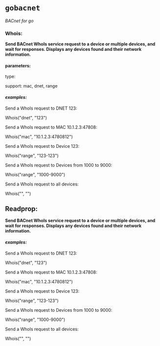 # `gobacnet`

*BACnet for go*

### Whois:

**Send BACnet WhoIs service request to a device or multiple devices, and wait for responses. Displays any devices found and their network information.**

#### parameters:

type:

support: mac, dnet, range

#### *examples:*

Send a WhoIs request to DNET 123:

Whois("dnet", "123")

Send a WhoIs request to MAC 10.1.2.3:47808:

Whois("mac", "10.1.2.3:4780812")

Send a WhoIs request to Device 123:

Whois("range", "123-123")

Send a WhoIs request to Devices from 1000 to 9000:

Whois("range", "1000-9000")

Send a WhoIs request to all devices:

Whois("", "")



## Readprop:

**Send BACnet WhoIs service request to a device or multiple devices, and wait for responses. Displays any devices found and their network information.**

#### *examples:*

Send a WhoIs request to DNET 123:

Whois("dnet", "123")

Send a WhoIs request to MAC 10.1.2.3:47808:

Whois("mac", "10.1.2.3:4780812")

Send a WhoIs request to Device 123:

Whois("range", "123-123")

Send a WhoIs request to Devices from 1000 to 9000:

Whois("range", "1000-9000")

Send a WhoIs request to all devices:

Whois("", "")
